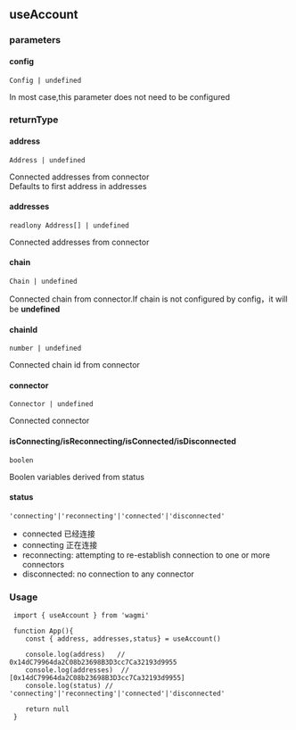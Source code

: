 ## useAccount
 
### parameters
#### config 
    Config | undefined
In most case,this parameter does not need to be configured
### returnType

#### address 
    Address | undefined
Connected addresses from connector   
Defaults to first address in addresses 
#### addresses 
    readlony Address[] | undefined
Connected addresses from connector 
#### chain
    Chain | undefined
Connected chain from connector.If chain is not configured by config，it will be  **undefined**

#### chainId
    number | undefined
Connected chain id from connector 

#### connector
    Connector | undefined
Connected connector

#### isConnecting/isReconnecting/isConnected/isDisconnected
    boolen
Boolen variables derived from status

#### status
    'connecting'|'reconnecting'|'connected'|'disconnected'
 + connected 已经连接
 + connecting 正在连接
 + reconnecting: attempting to re-establish connection to one or more connectors
 + disconnected: no connection to any connector


### Usage

```
 import { useAccount } from 'wagmi'

 function App(){
    const { address, addresses,status} = useAccount()

    console.log(address)   // 0x14dC79964da2C08b23698B3D3cc7Ca32193d9955
    console.log(addresses)  // [0x14dC79964da2C08b23698B3D3cc7Ca32193d9955]
    console.log(status) // 'connecting'|'reconnecting'|'connected'|'disconnected'
    
    return null
 }

```







